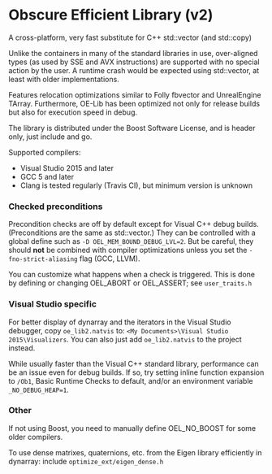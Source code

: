 # Obscure Efficient Library (v2)

A cross-platform, very fast substitute for C++ std::vector (and std::copy)

Unlike the containers in many of the standard libraries in use, over-aligned types (as used by SSE and AVX instructions) are supported with no special action by the user. A runtime crash would be expected using std::vector, at least with older implementations.

Features relocation optimizations similar to Folly fbvector and UnrealEngine TArray. Furthermore, OE-Lib has been optimized not only for release builds but also for execution speed in debug.

The library is distributed under the Boost Software License, and is header only, just include and go.

Supported compilers:
* Visual Studio 2015 and later
* GCC 5 and later
* Clang is tested regularly (Travis CI), but minimum version is unknown

### Checked preconditions

Precondition checks are off by default except for Visual C++ debug builds. (Preconditions are the same as std::vector.) They can be controlled with a global define such as `-D OEL_MEM_BOUND_DEBUG_LVL=2`. But be careful, they should **not** be combined with compiler optimizations unless you set the `-fno-strict-aliasing` flag (GCC, LLVM).

You can customize what happens when a check is triggered. This is done by defining or changing OEL_ABORT or OEL_ASSERT; see `user_traits.h`

### Visual Studio specific

For better display of dynarray and the iterators in the Visual Studio debugger, copy `oe_lib2.natvis` to:
`<My Documents>\Visual Studio 2015\Visualizers`. You can also just add `oe_lib2.natvis` to the project instead.

While usually faster than the Visual C++ standard library, performance can be an issue even for debug builds. If so, try setting inline function expansion to `/Ob1`, Basic Runtime Checks to default, and/or an environment variable `_NO_DEBUG_HEAP=1`.

### Other

If not using Boost, you need to manually define OEL_NO_BOOST for some older compilers.

To use dense matrixes, quaternions, etc. from the Eigen library efficiently in dynarray: include `optimize_ext/eigen_dense.h`

